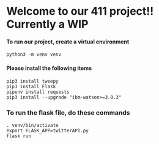 # Welcome to our 411 project!! Currently a WIP


#### To run our project, create a virtual environment
```
python3 -m venv venv
```

#### Please install the following items

```
pip3 install tweepy
pip3 install Flask
pipenv install requests
pip3 install --upgrade "ibm-watson>=3.0.3"

```

### To run the flask file, do these commands

```
. venv/bin/activate
export FLASK_APP=twitterAPI.py
flask run
```

